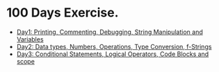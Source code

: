 # 100 Days Exercise.

* [Day1: Printing, Commenting, Debugging, String Manipulation and Variables](day1/README.md)
* [Day2: Data types, Numbers, Operations, Type Conversion, f-Strings](day2/README.md)
* [Day3: Conditional Statements, Logical Operators, Code Blocks and scope ](day3/README.md)
